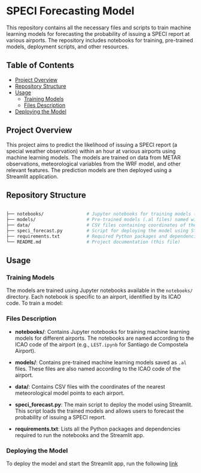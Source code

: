 # SPECI Forecasting Model

This repository contains all the necessary files and scripts to train machine learning models for forecasting the probability of issuing a SPECI report at various airports. The repository includes notebooks for training, pre-trained models, deployment scripts, and other resources.

## Table of Contents
- [Project Overview](#project-overview)
- [Repository Structure](#repository-structure)
- [Usage](#usage)
  - [Training Models](#training-models)
  - [Files Description](#files-description)
- [Deploying the Model](#deploying-the-model)

## Project Overview

This project aims to predict the likelihood of issuing a SPECI report (a special weather observation) within an hour at various airports using machine learning models. The models are trained on data from METAR observations, meteorological variables from the WRF model, and other relevant features. The prediction models are then deployed using a Streamlit application.

## Repository Structure

```bash

├── notebooks/                # Jupyter notebooks for training models (named with ICAO airport codes)
├── models/                   # Pre-trained models (.al files) named with ICAO airport codes
├── data/                     # CSV files containing coordinates of the nearest meteorological model points
├── speci_forecast.py         # Script for deploying the model using Streamlit
├── requirements.txt          # Required Python packages and dependencies
└── README.md                 # Project documentation (this file)
```

## Usage

### Training Models

The models are trained using Jupyter notebooks available in the `notebooks/` directory. Each notebook is specific to an airport, identified by its ICAO code. To train a model:

### Files Description

- **notebooks/**: Contains Jupyter notebooks for training machine learning models for different airports. The notebooks are named according to the ICAO code of the airport (e.g., `LEST.ipynb` for Santiago de Compostela Airport).

- **models/**: Contains pre-trained machine learning models saved as `.al` files. These files are also named according to the ICAO code of the airport.

- **data/**: Contains CSV files with the coordinates of the nearest meteorological model points to each airport.

- **speci_forecast.py**: The main script to deploy the model using Streamlit. This script loads the trained models and allows users to forecast the probability of issuing a SPECI report.

- **requirements.txt**: Lists all the Python packages and dependencies required to run the notebooks and the Streamlit app.


### Deploying the Model

To deploy the model and start the Streamlit app, run the following [link](https://speci-forecast.streamlit.app/)

